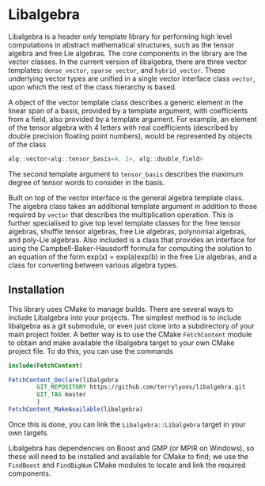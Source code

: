# Libalgebra
Libalgebra is a header only template library for performing high level computations in 
abstract mathematical structures, such as the tensor algebra and free Lie algebras. The core
components in the library are the vector classes. In the current version of libalgebra,
there are three vector templates: `dense_vector`, `sparse_vector`, and `hybrid_vector`.
These underlying vector types are unified in a single vector interface class `vector`, 
upon which the rest of the class hierarchy is based.

A object of the vector template class describes a generic element in the linear span
of a basis, provided by a template argument, with coefficients from a field, also
provided by a template argument. For example, an element of the tensor algebra with 4
letters with real coefficients (described by double precision floating point numbers),
would be represented by objects of the class
```c++
alg::vector<alg::tensor_basis<4, 2>, alg::double_field>
```
The second template argument to `tensor_basis` describes the maximum degree of tensor words
to consider in the basis.

Built on top of the vector interface is the general algebra template class. The 
algebra class takes an additional template argument in addition to those required
by `vector` that describes the multiplication operation. This is further specialised
to give top level template classes for the free tensor algebras, shuffle tensor
algebras, free Lie algebras, polynomial algebras, and poly-Lie algebras. Also included
is a class that provides an interface for using the Campbell-Baker-Hausdorff formula
for computing the solution to an equation of the form exp(x) = exp(a)exp(b) in the
free Lie algebras, and a class for converting between various algebra types.

## Installation
This library uses CMake to manage builds. There are several ways to include Libalgebra
into your projects. The simplest method is to include libalgebra as a git submodule, or
even just clone into a subdirectory of your main project folder. A better way is to
use the CMake `FetchContent` module to obtain and make available the libalgebra target
to your own CMake project file. To do this, you can use the commands
```cmake
include(FetchContent)

FetchContent_Declare(libalgebra
        GIT_REPOSITORY https://github.com/terrylyons/libalgebra.git
        GIT_TAG master
        )
FetchContent_MakeAvailable(libalgebra)
```
Once this is done, you can link the `Libalgebra::Libalgebra` target in your own targets.

Libalgebra has dependencies on Boost and GMP (or MPIR on Windows), so these will need to
be installed and available for CMake to find; we use the `FindBoost` and `FindBigNum` CMake
modules to locate and link the required components.
